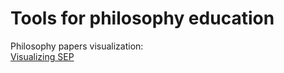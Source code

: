 
# Tools for philosophy education

Philosophy papers visualization:  
[Visualizing SEP](https://www.visualizingsep.com/#)
